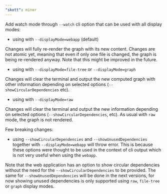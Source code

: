 ```yaml
---
"skott": minor
---
```


Add watch mode through `--watch` cli option that can be used with all display modes:

- using with `--displayMode=webapp` (default)

Changes will fully re-render the graph with its new content. Changes are not atomic yet, meaning that even if only one file is changed, the graph is being re-rendered anyway. Note that this might be improved in the future.

- using with `--displayMode=file-tree` or `--displayMode=graph`

Changes will clear the terminal and output the new computed graph with other information depending on selected options (`--showCircularDependencies` etc).


- using with `--displayMode=raw`

Changes will clear the terminal and output the new information depending on selected options (`--showCircularDependencies`, etc). As usual with `raw` mode, the graph is not rendered.


Few breaking changes:

- using `--showCircularDependencies` and `--showUnusedDependencies` together with `--displayMode=webapp` will throw error. This is because these options were thought to be used in the context of cli output which is not very useful when using the `webapp`.

Note that the web application has an option to show circular dependencies without the need for the `--showCircularDependencies` to be provided. The same for `--showUnusedDependencies` will be done in the next versions, for now showing unused dependencies is only supported using `raw`, `file-tree` or `graph` display modes.
